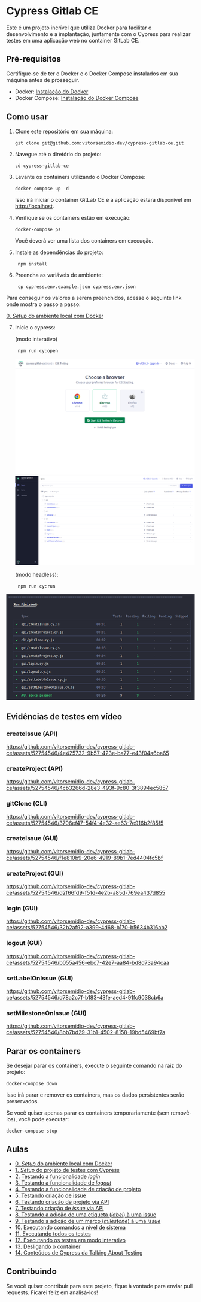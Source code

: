 # Cypress Gitlab CE

Este é um projeto incrível que utiliza Docker para facilitar o desenvolvimento e a implantação, juntamente com o Cypress para realizar testes em uma aplicação web no container GitLab CE.

## Pré-requisitos

Certifique-se de ter o Docker e o Docker Compose instalados em sua máquina antes de prosseguir.

- Docker: [Instalação do Docker](https://docs.docker.com/get-docker/)
- Docker Compose: [Instalação do Docker Compose](https://docs.docker.com/compose/install/)

## Como usar

1. Clone este repositório em sua máquina:

   ```shell
   git clone git@github.com:vitorsemidio-dev/cypress-gitlab-ce.git
   ```

2. Navegue até o diretório do projeto:

   ```shell
   cd cypress-gitlab-ce
   ```

3. Levante os containers utilizando o Docker Compose:

   ```shell
   docker-compose up -d
   ```

   Isso irá iniciar o container GitLab CE e a aplicação estará disponível em [http://localhost](http://localhost).

4. Verifique se os containers estão em execução:

   ```shell
   docker-compose ps
   ```

   Você deverá ver uma lista dos containers em execução.

5. Instale as dependências do projeto:

   ```shell
    npm install
   ```

6. Preencha as variáveis de ambiente:

   ```shell
    cp cypress.env.example.json cypress.env.json
   ```

Para conseguir os valores a serem preenchidos, acesse o seguinte link onde mostra o passo a passo:

[0. _Setup_ do ambiente local com Docker](./lessons/0.md)

7. Inicie o cypress:

   (modo interativo)

   ```shell
    npm run cy:open
   ```

   ![npm run cy:open](<.github/npm-run-cy-open(1).png>)
   ![npm run cy:open](<.github/npm-run-cy-open(2).png>)

   (modo headless):

   ```shell
    npm run cy:run
   ```

![npm run cy:run](.github/npm-run-cy-run.png)

## Evidências de testes em vídeo

### createIssue (API)

https://github.com/vitorsemidio-dev/cypress-gitlab-ce/assets/52754546/4e425732-9b57-423e-ba77-e43f04a6ba65

### createProject (API)

https://github.com/vitorsemidio-dev/cypress-gitlab-ce/assets/52754546/4cb3266d-28e3-493f-9c80-3f3894ec5857

### gitClone (CLI)

https://github.com/vitorsemidio-dev/cypress-gitlab-ce/assets/52754546/3706ef47-54f4-4e32-ae63-7e916b2f85f5

### createIssue (GUI)

https://github.com/vitorsemidio-dev/cypress-gitlab-ce/assets/52754546/f1e810b9-20e6-4919-89b1-7ed4404fc5bf

### createProject (GUI)

https://github.com/vitorsemidio-dev/cypress-gitlab-ce/assets/52754546/d2f66fd9-f51d-4e2b-a85d-769ea437d855

### login (GUI)

https://github.com/vitorsemidio-dev/cypress-gitlab-ce/assets/52754546/32b2af92-a399-4d68-b170-b5634b316ab2

### logout (GUI)

https://github.com/vitorsemidio-dev/cypress-gitlab-ce/assets/52754546/b055a456-ebc7-42e7-aa84-bd8d73a94caa

### setLabelOnIssue (GUI)

https://github.com/vitorsemidio-dev/cypress-gitlab-ce/assets/52754546/d78a2c7f-b183-43fe-aed4-91fc9038cb6a

### setMilestoneOnIssue (GUI)

https://github.com/vitorsemidio-dev/cypress-gitlab-ce/assets/52754546/8bb7bd29-31b1-4502-8158-19bd5469bf7a

## Parar os containers

Se desejar parar os containers, execute o seguinte comando na raiz do projeto:

```shell
docker-compose down
```

Isso irá parar e remover os containers, mas os dados persistentes serão preservados.

Se você quiser apenas parar os containers temporariamente (sem removê-los), você pode executar:

```shell
docker-compose stop
```

## Aulas

- [0. _Setup_ do ambiente local com Docker](./lessons/0.md)
- [1. _Setup_ do projeto de testes com Cypress](./lessons/1.md)
- [2. Testando a funcionalidade _login_](./lessons/2.md)
- [3. Testando a funcionalidade de _logout_](./lessons/3.md)
- [4. Testando a funcionalidade de criação de projeto](./lessons/4.md)
- [5. Testando criação de issue](./lessons/5.md)
- [6. Testando criação de projeto via API](./lessons/6.md)
- [7. Testando criação de _issue_ via API](./lessons/7.md)
- [8. Testando a adição de uma etiqueta (_label_) à uma issue](./lessons/8.md)
- [9. Testando a adição de um marco (_milestone_) à uma _issue_](./lessons/9.md)
- [10. Executando comandos a nível de sistema](./lessons/10.md)
- [11. Executando todos os testes](./lessons/11.md)
- [12. Executando os testes em modo interativo](./lessons/12.md)
- [13. Desligando o container](./lessons/13.md)
- [14. Conteúdos de Cypress da Talking About Testing](./lessons/14.md)

## Contribuindo

Se você quiser contribuir para este projeto, fique à vontade para enviar pull requests. Ficarei feliz em analisá-los!
